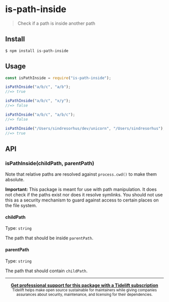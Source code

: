 # is-path-inside

> Check if a path is inside another path


## Install

```
$ npm install is-path-inside
```


## Usage

```js
const isPathInside = require("is-path-inside");

isPathInside("a/b/c", "a/b");
//=> true

isPathInside("a/b/c", "x/y");
//=> false

isPathInside("a/b/c", "a/b/c");
//=> false

isPathInside("/Users/sindresorhus/dev/unicorn", "/Users/sindresorhus");
//=> true
```


## API

### isPathInside(childPath, parentPath)

Note that relative paths are resolved against `process.cwd()` to make them absolute.

**Important:** This package is meant for use with path manipulation. It does not check if the paths exist nor does it resolve symlinks. You should not use this as a security mechanism to guard against access to certain places on the file system.

#### childPath

Type: `string`

The path that should be inside `parentPath`.

#### parentPath

Type: `string`

The path that should contain `childPath`.


---

<div align="center">
	<b>
		<a href="https://tidelift.com/subscription/pkg/npm-is-path-inside?utm_source=npm-is-path-inside&utm_medium=referral&utm_campaign=readme">Get professional support for this package with a Tidelift subscription</a>
	</b>
	<br>
	<sub>
		Tidelift helps make open source sustainable for maintainers while giving companies<br>assurances about security, maintenance, and licensing for their dependencies.
	</sub>
</div>
